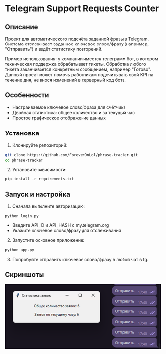 # Telegram Support Requests Counter

## Описание
Проект для автоматического подсчёта заданной фразы в Telegram. Система отслеживает заданное 
ключевое слово/фразу (например, "Отправить") и ведёт статистику повторений.

Пример использования: у компании имеется телеграмм бот, в котором техническая поддержка обрабатывает тикеты. Обработка
любого тикета заканчивается конкретным сообщением, например "Готово". Данный проект может помочь работникам подсчитывать
свой KPI на течение дня, не внося изменений в серверный код бота.

## Особенности
- Настраиваемое ключевое слово/фраза для счётчика
- Двойная статистика: общее количество и за текущий час
- Простое графическое отображение данных
## Установка
1. Клонируйте репозиторий:
```bash
git clone https://github.com/ForeverOnLol/phrase-tracker.git
cd phrase-tracker
```

2. Установите зависимости:
```
pip install -r requirements.txt
```

## Запуск и настройка

1. Сначала выполните авторизацию:
```bash
python login.py
```

* Введите API_ID и API_HASH с my.telegram.org
* Укажите ключевое слово/фразу для отслеживания

2. Запустите основное приложение:
```bash
python app.py
```

3. Попробуйте отправить ключевое слово/фразу в любой чат в tg.

## Скриншоты
![Компьютер](screens/example.png)
